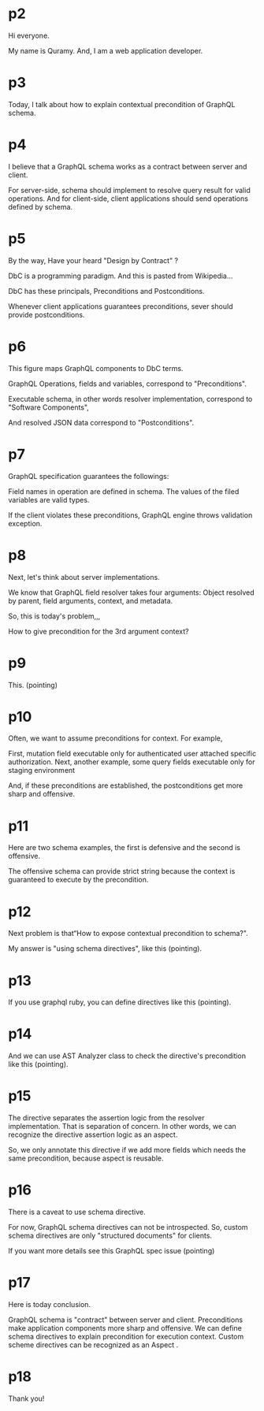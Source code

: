 # p2

Hi everyone.

My name is Quramy.
And, I am a web application developer.

# p3

Today, I talk about how to explain contextual precondition of GraphQL schema.

# p4

I believe that a GraphQL schema works as a contract between server and client.

For server-side, schema should implement to resolve query result for valid operations.
And for client-side, client applications should send operations defined by schema.

# p5

By the way, Have your heard "Design by Contract" ?

DbC is a programming paradigm.
And this is pasted from Wikipedia...

DbC has these principals, Preconditions and Postconditions.

Whenever client applications guarantees preconditions, sever should provide postconditions.

# p6

This figure maps GraphQL components to DbC terms.

GraphQL Operations, fields and variables, correspond to "Preconditions".

Executable schema, in other words resolver implementation, correspond to "Software Components",

And resolved JSON data correspond to "Postconditions".

# p7

GraphQL specification guarantees the followings:

Field names in operation are defined in schema.
The values of the filed variables are valid types.

If the client violates these preconditions, GraphQL engine throws validation exception.

# p8

Next, let's think about server implementations.

We know that GraphQL field resolver takes four arguments:
Object resolved by parent, field arguments, context, and metadata.

So, this is today's problem,,,

How to give precondition for the 3rd argument context?

# p9

This. (pointing)

# p10

Often, we want to assume preconditions for context.
For example,

First, mutation field executable only for authenticated user attached specific authorization.
Next, another example, some query fields executable only for staging environment

And, if these preconditions are established, the postconditions get more sharp and offensive.

# p11

Here are two schema examples, the first is defensive and the second is offensive.

The offensive schema can provide strict string because the context is guaranteed to execute by the precondition.

# p12

Next problem is that“How to expose contextual precondition to schema?".

My answer is "using schema directives", like this (pointing).

# p13

If you use graphql ruby, you can define directives like this (pointing).

# p14

And we can use AST Analyzer class to check the directive's precondition like this (pointing).

# p15

The directive separates the assertion logic from the resolver implementation. That is separation of concern.
In other words, we can recognize the directive assertion logic as an aspect.

So, we only annotate this directive if we add more fields which needs the same precondition, because aspect is reusable.

# p16

There is a caveat to use schema directive.

For now, GraphQL schema directives can not be introspected.
So, custom schema directives are only "structured documents" for clients.

If you want more details see this GraphQL spec issue (pointing)

# p17

Here is today conclusion.

GraphQL schema is "contract" between server and client.
Preconditions make application components more sharp and offensive.
We can define schema directives to explain precondition for execution context.
Custom scheme directives can be recognized as an Aspect .

# p18

Thank you!
